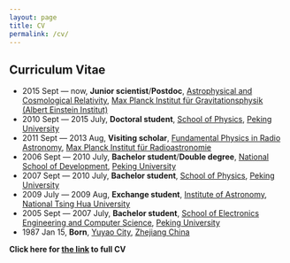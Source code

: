 ```yaml
---
layout: page
title: CV
permalink: /cv/
---
```


## Curriculum Vitae

- 2015 Sept — now, **Junior scientist**/**Postdoc**, [Astrophysical and Cosmological Relativity](http://www.aei.mpg.de/1282161/Astrophysical_and_Cosmological_Relativity), [Max Planck Institut für Gravitationsphysik (Albert Einstein Institut)](http://www.aei.mpg.de/)
- 2010 Sept — 2015 July, **Doctoral student**, [School of Physics](http://www.phy.pku.edu.cn/English.html), [Peking University](http://english.pku.edu.cn/)
- 2011 Sept — 2013 Aug, **Visiting scholar**, [Fundamental Physics in Radio Astronomy](http://www3.mpifr-bonn.mpg.de/div/fundamental/index.html), [Max Planck Institut für Radioastronomie](http://www.mpifr-bonn.mpg.de/2169/en)
- 2006 Sept — 2010 July, **Bachelor student**/**Double degree**, [National School of Development](http://en.nsd.edu.cn/), [Peking University](http://english.pku.edu.cn/)
- 2007 Sept — 2010 July, **Bachelor student**, [School of Physics](http://www.phy.pku.edu.cn/English.html), [Peking University](http://english.pku.edu.cn/)
- 2009 July — 2009 Aug, **Exchange student**, [Institute of Astronomy](http://astr.web.nthu.edu.tw/bin/home.php?Lang=en), [National Tsing Hua University](http://www.nthu.edu.tw/english/index.php)
- 2005 Sept — 2007 July, **Bachelor student**, [School of Electronics Engineering and Computer Science](http://eecs.pku.edu.cn/eecs_english/aboutUs.shtml), [Peking University](http://english.pku.edu.cn/)
- 1987 Jan 15, **Born**, [Yuyao City](http://en.wikipedia.org/wiki/Yuyao), [Zhejiang China](http://en.wikipedia.org/wiki/Zhejiang)

**Click here for [the link](./shao-cv.pdf) to full CV**
